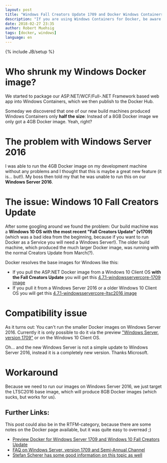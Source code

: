 ```yaml
---
layout: post
title: "Windows Fall Creators Update 1709 and Docker Windows Containers"
description: "If you are using Windows Containers for Docker, be aware of the new 1709 Windows base images and how to deploy them."
date: 2018-02-27 23:35
author: Robert Muehsig
tags: [docker, windows]
language: en
---
```

{% include JB/setup %}

# Who shrunk my Windows Docker image? 

We started to package our ASP.NET/WCF/Full-.NET Framework based web app into Windows Containers, which we then publish to the Docker Hub. 

Someday we discovered that one of our new build machines produced Windows Containers only __half the size__: 
Instead of a 8GB Docker image we only got a 4GB Docker image. Yeah, right?

# The problem with Windows Server 2016

I was able to run the 4GB Docker image on my development machine without any problems and I thought that this is maybe a great new feature (it is... but!). My boss then told my that he was unable to run this on our __Windows Server 2016__.

# The issue: Windows 10 Fall Creators Update

After some googling around we found the problem: Our build machine was a __Windows 10 OS with the most recent "Fall Creators Update" (v1709)__ (which was a bad idea from the beginning, because if you want to run Docker as a Service you will need a Windows Server!). The older build machine, which produced the much larger Docker image, was running with the normal Creators Update from March(?).

Docker resolves the base images for Windows like this:

* If you pull the ASP.NET Docker image from a Windows 10 Client OS __with the Fall Creators Update__ you will get this [4.7.1-windowsservercore-1709 image](https://github.com/Microsoft/aspnet-docker/blob/master/4.7.1-windowsservercore-1709/runtime/Dockerfile)
* If you pull it from a Windows Server 2016 or a older Windows 10 Client OS you will get this [4.7.1-windowsservercore-ltsc2016 image](https://github.com/Microsoft/aspnet-docker/blob/master/4.7.1-windowsservercore-ltsc2016/runtime/Dockerfile)

# Compatibility issue

As it turns out: You can't run the smaller Docker images on Windows Server 2016. Currently it is only possible to do it via the preview ["Windows Server, version 1709"](https://blogs.technet.microsoft.com/windowsserver/2017/10/26/faq-on-windows-server-version-1709-and-semi-annual-channel/) or on the Windows 10 Client OS.

Oh... and the new Windows Server is not a simple update to Windows Server 2016, instead it is a completely new version. Thanks Microsoft.

# Workaround

Because we need to run our images on Windows Server 2016, we just target the LTSC2016 base image, which will produce 8GB Docker images (which sucks, but works for us).

## Further Links:

This post could also be in the RTFM-category, because there are some notes on the Docker page available, but it was quite easy to overread ;)

* [Preview Docker for Windows Server 1709 and Windows 10 Fall Creators Update](https://docs.docker.com/install/windows/ee-preview/) 
* [FAQ on Windows Server, version 1709 and Semi-Annual Channel](https://blogs.technet.microsoft.com/windowsserver/2017/10/26/faq-on-windows-server-version-1709-and-semi-annual-channel/) 
* [Stefan Scherer has some good information on this topic as well](https://stefanscherer.github.io/docker-on-windows-server-1709/) 
